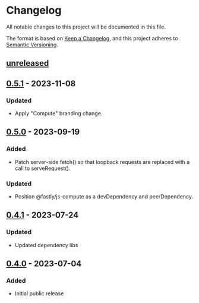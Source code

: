 # Changelog

All notable changes to this project will be documented in this file.

The format is based on [Keep a Changelog](https://keepachangelog.com/en/1.0.0/),
and this project adheres to [Semantic Versioning](https://semver.org/spec/v2.0.0.html).

## [unreleased]

## [0.5.1] - 2023-11-08

### Updated

- Apply "Compute" branding change.

## [0.5.0] - 2023-09-19

### Added

- Patch server-side fetch() so that loopback requests are replaced with a call to serveRequest().

### Updated

- Position @fastly/js-compute as a devDependency and peerDependency.

## [0.4.1] - 2023-07-24

### Updated

- Updated dependency libs

## [0.4.0] - 2023-07-04

### Added

- Initial public release

[unreleased]: https://github.com/fastly/serve-vercel-build-output/compare/v0.5.1...HEAD
[0.5.1]: https://github.com/fastly/serve-vercel-build-output/compare/v0.5.0...v0.5.1
[0.5.0]: https://github.com/fastly/serve-vercel-build-output/compare/v0.4.1...v0.5.0
[0.4.1]: https://github.com/fastly/serve-vercel-build-output/compare/v0.4.0...v0.4.1
[0.4.0]: https://github.com/fastly/serve-vercel-build-output/releases/tag/v0.4.0
